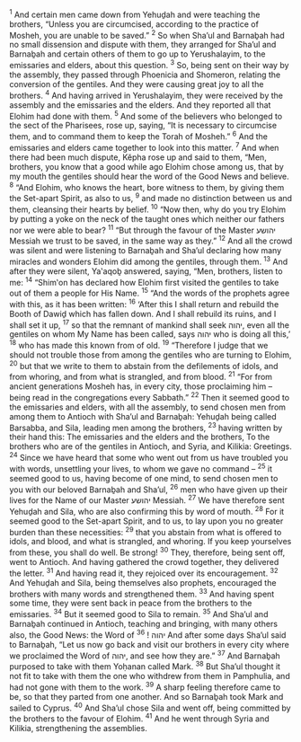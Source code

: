 <sup>1</sup> And certain men came down from Yehuḏah and were teaching the brothers, “Unless you are circumcised, according to the practice of Mosheh, you are unable to be saved.”
<sup>2</sup> So when Sha’ul and Barnaḇah had no small dissension and dispute with them, they arranged for Sha’ul and Barnaḇah and certain others of them to go up to Yerushalayim, to the emissaries and elders, about this question.
<sup>3</sup> So, being sent on their way by the assembly, they passed through Phoenicia and Shomeron, relating the conversion of the gentiles. And they were causing great joy to all the brothers.
<sup>4</sup> And having arrived in Yerushalayim, they were received by the assembly and the emissaries and the elders. And they reported all that Elohim had done with them.
<sup>5</sup> And some of the believers who belonged to the sect of the Pharisees, rose up, saying, “It is necessary to circumcise them, and to command them to keep the Torah of Mosheh.”
<sup>6</sup> And the emissaries and elders came together to look into this matter.
<sup>7</sup> And when there had been much dispute, Kĕpha rose up and said to them, “Men, brothers, you know that a good while ago Elohim chose among us, that by my mouth the gentiles should hear the word of the Good News and believe.
<sup>8</sup> “And Elohim, who knows the heart, bore witness to them, by giving them the Set-apart Spirit, as also to us,
<sup>9</sup> and made no distinction between us and them, cleansing their hearts by belief.
<sup>10</sup> “Now then, why do you try Elohim by putting a yoke on the neck of the taught ones which neither our fathers nor we were able to bear?
<sup>11</sup> “But through the favour of the Master יהושע Messiah we trust to be saved, in the same way as they.”
<sup>12</sup> And all the crowd was silent and were listening to Barnaḇah and Sha’ul declaring how many miracles and wonders Elohim did among the gentiles, through them.
<sup>13</sup> And after they were silent, Ya‛aqoḇ answered, saying, “Men, brothers, listen to me:
<sup>14</sup> “Shim‛on has declared how Elohim first visited the gentiles to take out of them a people for His Name.
<sup>15</sup> “And the words of the prophets agree with this, as it has been written:
<sup>16</sup> ‘After this I shall return and rebuild the Booth of Dawiḏ which has fallen down. And I shall rebuild its ruins, and I shall set it up,
<sup>17</sup> so that the remnant of mankind shall seek יהוה, even all the gentiles on whom My Name has been called, says יהוה who is doing all this,’
<sup>18</sup> who has made this known from of old.
<sup>19</sup> “Therefore I judge that we should not trouble those from among the gentiles who are turning to Elohim,
<sup>20</sup> but that we write to them to abstain from the defilements of idols, and from whoring, and from what is strangled, and from blood.
<sup>21</sup> “For from ancient generations Mosheh has, in every city, those proclaiming him – being read in the congregations every Sabbath.”
<sup>22</sup> Then it seemed good to the emissaries and elders, with all the assembly, to send chosen men from among them to Antioch with Sha’ul and Barnaḇah: Yehuḏah being called Barsabba, and Sila, leading men among the brothers,
<sup>23</sup> having written by their hand this: The emissaries and the elders and the brothers, To the brothers who are of the gentiles in Antioch, and Syria, and Kilikia: Greetings.
<sup>24</sup> Since we have heard that some who went out from us have troubled you with words, unsettling your lives, to whom we gave no command –
<sup>25</sup> it seemed good to us, having become of one mind, to send chosen men to you with our beloved Barnaḇah and Sha’ul,
<sup>26</sup> men who have given up their lives for the Name of our Master יהושע Messiah.
<sup>27</sup> We have therefore sent Yehuḏah and Sila, who are also confirming this by word of mouth.
<sup>28</sup> For it seemed good to the Set-apart Spirit, and to us, to lay upon you no greater burden than these necessities:
<sup>29</sup> that you abstain from what is offered to idols, and blood, and what is strangled, and whoring. If you keep yourselves from these, you shall do well. Be strong!
<sup>30</sup> They, therefore, being sent off, went to Antioch. And having gathered the crowd together, they delivered the letter.
<sup>31</sup> And having read it, they rejoiced over its encouragement.
<sup>32</sup> And Yehuḏah and Sila, being themselves also prophets, encouraged the brothers with many words and strengthened them.
<sup>33</sup> And having spent some time, they were sent back in peace from the brothers to the emissaries.
<sup>34</sup> But it seemed good to Sila to remain.
<sup>35</sup> And Sha’ul and Barnaḇah continued in Antioch, teaching and bringing, with many others also, the Good News: the Word of יהוה !
<sup>36</sup> And after some days Sha’ul said to Barnaḇah, “Let us now go back and visit our brothers in every city where we proclaimed the Word of יהוה, and see how they are.”
<sup>37</sup> And Barnaḇah purposed to take with them Yoḥanan called Mark.
<sup>38</sup> But Sha’ul thought it not fit to take with them the one who withdrew from them in Pamphulia, and had not gone with them to the work.
<sup>39</sup> A sharp feeling therefore came to be, so that they parted from one another. And so Barnaḇah took Mark and sailed to Cyprus.
<sup>40</sup> And Sha’ul chose Sila and went off, being committed by the brothers to the favour of Elohim.
<sup>41</sup> And he went through Syria and Kilikia, strengthening the assemblies.
